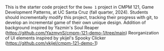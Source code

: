 This is the starter code project for the `Demo 1` project in CMPM 121, Game Development Patterns, at UC Santa Cruz (fall quarter, 2024). Students should incrementally modify this project, tracking their progress with git, to develop an incremental game of their own unique design.
Addition of background inspired by Yazmin's Soul Reaper (https://github.com/YazmynS/cmpm-121-demo-1/tree/main)
Reorganization of UI elements inspired by ykijel's Spooky Clicker (https://github.com/ykijel/cmpm-121-demo-1)